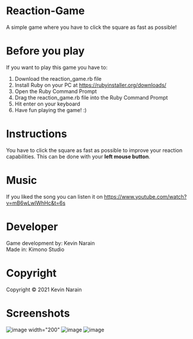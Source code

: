 # Reaction-Game
 A simple game where you have to click the square as fast as possible!

# Before you play
If you want to play this game you have to: 
1. Download the reaction_game.rb file
1. Install Ruby on your PC at https://rubyinstaller.org/downloads/
2. Open the Ruby Command Prompt
3. Drag the reaction_game.rb file into the Ruby Command Prompt
4. Hit enter on your keyboard
5. Have fun playing the game! :)

# Instructions
You have to click the square as fast as possible to improve your reaction capabilities. This can be done with your <b>left mouse button</b>.

# Music
If you liked the song you can listen it on https://www.youtube.com/watch?v=mB6wLwlWhHc&t=6s 

# Developer
Game development by: Kevin Narain
<br>
Made in: Kimono Studio

# Copyright
Copyright © 2021 Kevin Narain

# Screenshots
![image width="200"](https://user-images.githubusercontent.com/34915099/113523176-85fd1e80-95a6-11eb-84d7-9646a44514ca.png)
![image](https://user-images.githubusercontent.com/34915099/113523145-51896280-95a6-11eb-9b9b-0e1667b9fb49.png)
![image](https://user-images.githubusercontent.com/34915099/113523163-682fb980-95a6-11eb-8fa6-f1ac263811db.png)
